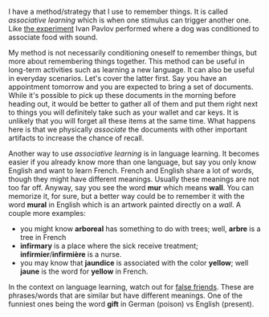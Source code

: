 <!--
title = Learning by association
date = 2024-07-16T03:03:33-06:00
draft = false
-->

I have a method/strategy that I use to remember things. It is called _associative learning_ which is when one stimulus can trigger another one. Like [the experiment](https://en.wikipedia.org/wiki/Classical_conditioning) Ivan Pavlov performed where a dog was conditioned to associate food with sound. 

My method is not necessarily conditioning oneself to remember things, but more about remembering things together. This method can be useful in long-term activities such as learning a new language. It can also be useful in everyday scenarios. Let's cover the latter first. Say you have an appointment tomorrow and you are expected to bring a set of documents. While it's possible to pick up these documents in the morning before heading out, it would be better to gather all of them and put them right next to things you will definitely take such as your wallet and car keys. It is unlikely that you will forget all these items at the same time. What happens here is that we physically _associate_ the documents with other important artifacts to increase the chance of recall.

Another way to use _associative learning_ is in language learning. It becomes easier if you already know more than one language, but say you only know English and want to learn French. French and English share a lot of words, though they might have different meanings. Usually these meanings are not too far off. Anyway, say you see the word **mur** which means **wall**. You can memorize it, for sure, but a better way could be to remember it with the word **mural** in English which is an artwork painted directly on a _wall_. A couple more examples:
- you might know **arboreal** has something to do with trees; well, **arbre** is a tree in French
- **infirmary** is a place where the sick receive treatment; **infirmier**/**infirmière** is a nurse.
- you may know that **jaundice** is associated with the color **yellow**; well **jaune** is the word for **yellow** in French.

In the context on language learning, watch out for [false friends](https://en.wikipedia.org/wiki/False_friend). These are phrases/words that are similar but have different meanings. One of the funniest ones being the word **gift** in German (poison) vs English (present).